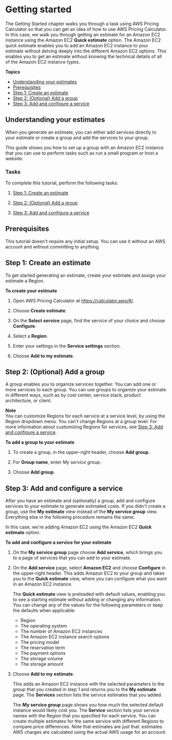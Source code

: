 # Getting started<a name="getting-started"></a>

The Getting Started chapter walks you through a task using AWS Pricing Calculator so that you can get an idea of how to use AWS Pricing Calculator\. In this case, we walk you through getting an estimate for an Amazon EC2 instance using the Amazon EC2 **Quick estimate** option\. The Amazon EC2 quick estimate enables you to add an Amazon EC2 instance to your estimate without delving deeply into the different Amazon EC2 options\. This enables you to get an estimate without knowing the technical details of all of the Amazon EC2 instance types\.

**Topics**
+ [Understanding your estimates](#overview)
+ [Prerequisites](#prereqs)
+ [Step 1: Create an estimate](#step-1)
+ [Step 2: \(Optional\) Add a group](#step-2)
+ [Step 3: Add and configure a service](#step-3)

## Understanding your estimates<a name="overview"></a>

 When you generate an estimate, you can either add services directly to your estimate or create a group and add the services to your group\.

This guide shows you how to set up a group with an Amazon EC2 instance that you can use to perform tasks such as run a small program or host a website\. 

### Tasks<a name="overview-tasks"></a>

To complete this tutorial, perform the following tasks:

1. [Step 1: Create an estimate](#step-1)

1. [Step 2: \(Optional\) Add a group](#step-2)

1. [Step 3: Add and configure a service](#step-3)

## Prerequisites<a name="prereqs"></a>

This tutorial doesn't require any initial setup\. You can use it without an AWS account and without committing to anything\. 

## Step 1: Create an estimate<a name="step-1"></a>

To get started generating an estimate, create your estimate and assign your estimate a Region\. <a name="create-estimate"></a>

**To create your estimate**

1. Open AWS Pricing Calculator at [https://calculator\.aws/\#/](https://calculator.aws/#/)\.

1. Choose **Create estimate**\.

1. On the **Select service** page, find the service of your choice and choose **Configure**\.

1. Select a **Region**\.

1. Enter your settings in the **Service settings** section\.

1. Choose **Add to my estimate**\.

## Step 2: \(Optional\) Add a group<a name="step-2"></a>

A group enables you to organize services together\. You can add one or more services to each group\. You can use groups to organize your estimate in different ways, such as by cost center, service stack, product architecture, or client\.

**Note**  
You can customize Regions for each service at a service level, by using the Region dropdown menu\. You can't change Regions at a group level\. For more information about customizing Regions for services, see [Step 3: Add and configure a service](#step-3)\.<a name="add-group"></a>

**To add a group to your estimate**

1. To create a group, in the upper\-right header, choose **Add group**\.

1. For **Group name**, enter *My service group*\. 

1. Choose **Add group**\.

## Step 3: Add and configure a service<a name="step-3"></a>

After you have an estimate and \(optionally\) a group, add and configure services to your estimate to generate estimated costs\. If you didn't create a group, use the **My estimate** view instead of the **My service group** view\. Everything else in the following procedure remains the same\.

In this case, we're adding Amazon EC2 using the Amazon EC2 **Quick estimate** option\. <a name="generate-quick-estimate"></a>

**To add and configure a service for your estimate**

1. On the **My service group** page choose **Add service**, which brings you to a page of services that you can add to your estimate\.

1. On the **Add service** page, select **Amazon EC2** and choose **Configure** in the upper\-right header\. This adds Amazon EC2 to your group and takes you to the **Quick estimate** view, where you can configure what you want in an Amazon EC2 instance\.

   The **Quick estimate** view is preloaded with default values, enabling you to see a starting estimate without adding or changing any information\. You can change any of the values for the following parameters or keep the defaults when applicable:
   + Region
   + The operating system
   + The number of Amazon EC2 instances
   + The Amazon EC2 instance search options
   + The pricing model
   + The reservation term
   + The payment options
   + The storage volume
   + The storage amount

1. Choose **Add to my estimate**\.

   This adds an Amazon EC2 instance with the selected parameters to the group that you created in step 1 and returns you to the **My estimate** page\. The **Services** section lists the service estimates that you added\.

   The **My service group** page shows you how much the selected default instance would likely cost you\. The **Service** section lists your service names with the Region that you specified for each service\. You can create multiple estimates for the same service with different Regions to compare price differences\. Note that estimates are just that: estimates\. AWS charges are calculated using the actual AWS usage for an account\.